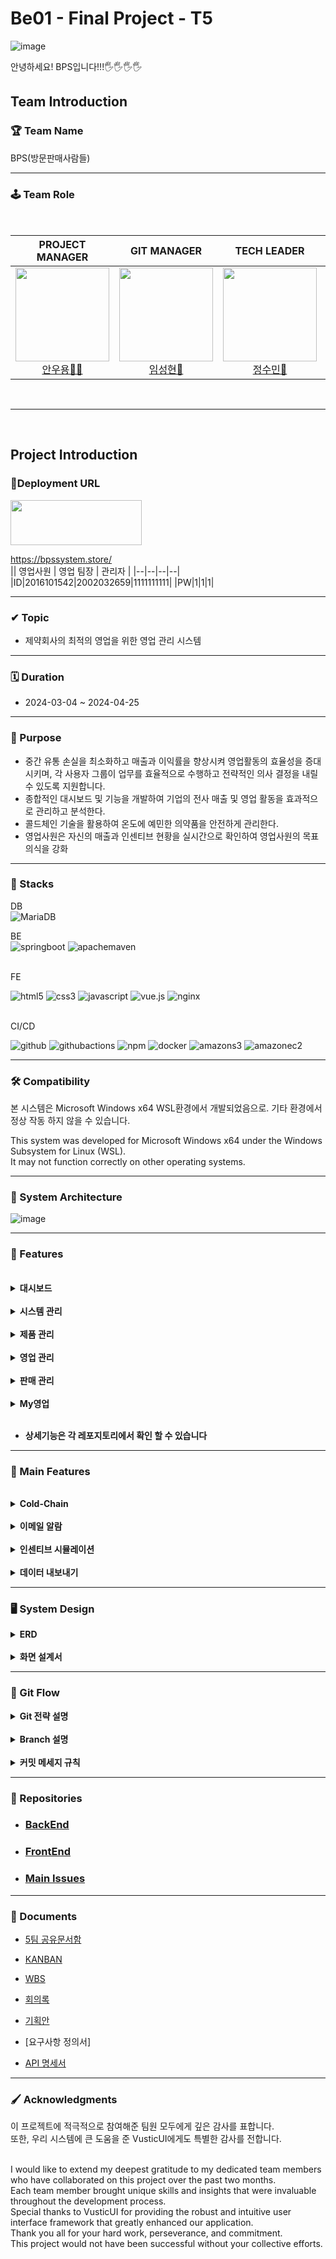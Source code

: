 # Be01 - Final Project - T5
![image](https://github.com/Team5-be01-Final-Project/.github/assets/148880521/5e2966a7-0760-4604-a4e4-31b0ee1d7637)

안녕하세요! BPS입니다!!!🖐️🖐️🖐️🖐️
<br/>

## Team Introduction

### 🏆 Team Name
 BPS(방문판매사람들) 

---
### 🕹️ Team Role  
<br/>



<div align="center">

|                                                            **PROJECT MANAGER**                                                             |                                                           **GIT MANAGER**                                                            |                                                           **TECH LEADER**                                                            |                                                          **AGILE COACH**                                                          |
| :----------------------------------------------------------------------------------------------------------------------------------------: | :----------------------------------------------------------------------------------------------------------------------------------: | :----------------------------------------------------------------------------------------------------------------------------------: | :-------------------------------------------------------------------------------------------------------------------------------: |
| [<img src="https://avatars.githubusercontent.com/u/62015109?v=4" height=150 width=150> <br/> 안우용🧛‍♂️](https://github.com/INAUGURATE-Ryong) | [<img src="https://avatars.githubusercontent.com/u/149128094?v=4" height=150 width=150> <br/> 임성현🐹](https://github.com/dhkdtld37) | [<img src="https://avatars.githubusercontent.com/u/150888333?v=4" height=150 width=150> <br/> 정수민🐰](https://github.com/jsmin6330) | [<img src="https://avatars.githubusercontent.com/u/148880521?v=4" height=150 width=150> <br/> 박민성👻](https://github.com/parc02) |

</div>

<br>

---
<br/>

## Project Introduction

### 🥇Deployment URL
<img src="https://github.com/beyond-sw-camp/be01-101/assets/148880521/6871451e-fb54-49d6-9b24-340756e3d17f" width="210" height="72">

 https://bpssystem.store/   <br>
|| 영업사원 | 영업 팀장 | 관리자 |
|--|--|--|--|
|ID|2016101542|2002032659|1111111111|
|PW|1|1|1|

---
### ✔ Topic
- 제약회사의 최적의 영업을 위한 영업 관리 시스템

---
### 🗓 Duration
- 2024-03-04 ~ 2024-04-25

---  
### 🎯 Purpose
- 중간 유통 손실을 최소화하고 매출과 이익률을 향상시켜 영업활동의 효율성을 증대시키며, 각 사용자 그룹이 업무를 효율적으로 수행하고 전략적인 의사 결정을 내릴 수 있도록 지원합니다.
- 종합적인 대시보드 및 기능을 개발하여 기업의 전사 매출 및 영업 활동을 효과적으로 관리하고 분석한다.
- 콜드체인 기술을 활용하여 온도에 예민한 의약품을 안전하게 관리한다.
- 영업사원은 자신의 매출과 인센티브 현황을 실시간으로 확인하여 영업사원의 목표의식을 강화
---
### 🔧 Stacks
DB <br>
![MariaDB](https://img.shields.io/badge/MariaDB-003545?style=for-the-badge&logo=mariadb&logoColor=white) <br>

BE<br>
![springboot](https://img.shields.io/badge/springboot-6DB33F?style=for-the-badge&logo=springboot&logoColor=white) 
![apachemaven](https://img.shields.io/badge/apachemaven-C71A36?style=for-the-badge&logo=apachemaven&logoColor=white) <br>

<br>
FE<br>

![html5](https://img.shields.io/badge/html5-E34F26?style=for-the-badge&logo=html5&logoColor=white) 
 ![css3](https://img.shields.io/badge/css3-1572B6?style=for-the-badge&logo=css3&logoColor=white) 
 ![javascript](https://img.shields.io/badge/javascript-F7DF1E?style=for-the-badge&logo=javascript&logoColor=white) 
 ![vue.js](https://img.shields.io/badge/vue.js-4FC08D?style=for-the-badge&logo=vue.js&logoColor=white) 
 ![nginx](https://img.shields.io/badge/nginx-009639?style=for-the-badge&logo=nginx&logoColor=white) <br>


<br>
CI/CD<br>

![github](https://img.shields.io/badge/github-181717?style=for-the-badge&logo=github&logoColor=white)
![githubactions](https://img.shields.io/badge/githubactions-2088FF?style=for-the-badge&logo=githubactions&logoColor=white) 
![npm](https://img.shields.io/badge/npm-CB3837?style=for-the-badge&logo=npm&logoColor=white) 
![docker](https://img.shields.io/badge/docker-2496ED?style=for-the-badge&logo=docker&logoColor=white) 
![amazons3](https://img.shields.io/badge/amazons3-569A31?style=for-the-badge&logo=amazons3&logoColor=white) ![amazonec2](https://img.shields.io/badge/amazonec2-FF9900?style=for-the-badge&logo=amazonec2&logoColor=white) <br>


---

### 🛠️ Compatibility

본 시스템은 Microsoft Windows x64 WSL환경에서 개발되었음으로.
기타 환경에서 정상 작동 하지 않을 수 있습니다.

This system was developed for Microsoft Windows x64 under the Windows Subsystem for Linux (WSL).<br> It may not function correctly on other operating systems.

---
### 🌳 System Architecture

![image](https://github.com/Team5-be01-Final-Project/.github/assets/148880521/75b73d65-f9a4-46e5-8629-cfe90da0c314)


---
### 📜 Features
<br/>

<details>
  <summary><b>대시보드</b></summary>
  <div markdown="1">

   <br/>
   
  - 이달의 거래처 <br>
  - 이달의 최우수 사원 <br>
  - 창고/차량 온도 <br>
  - 이달의 거래처별 매출 현황<br>
  - 이달의 총 매출 현황<br>
  
  </div>
</details>
<br/>


<details>
  <summary><b>시스템 관리</b></summary>
  <div markdown="1">

   <br/>
   
  - 창고 이상 온도 조회 <br>
  - 사원 리스트 조회 <br>
  - 사원 권한 수정 <br>
  
  </div>
</details>
<br/>

<details>
  <summary><b>제품 관리</b></summary>
  <div markdown="1">

   <br/>
   
  - 판매 제품 조회<br>
  - 거래처별 판매가 등록 및 수정<br>
  - 거래처별 제품 조회<br>
  - 재고 조회 및 등록<br>
  - 전표 등록<br>
  - 전표 결재<br>
  - 전표 조회<br>
  </div>
</details>
<br/>

<details>
  <summary><b>영업 관리</b></summary>
  <div markdown="1">

   <br/>
   
  - 거래처 수정 및 조회<br>
  - 거래처 등록<br>
  - 인센티브 현황 확인<br>
  </div>
</details>
<br/>

<details>
  <summary><b>판매 관리</b></summary>
  <div markdown="1">

   <br/>
   
  - 제품별 매출 현황<br>
  - 거래처별 매출 현황<br>
  </div>
</details>
<br/>

<details>
  <summary><b>My영업</b></summary>
  <div markdown="1">

   <br/>
   
  - 내 정보 조회<br>
  - 담당 거래처 목록<br>
  - 내 매출 현황<br>
  - 인센티브 시뮬레이션<br>
  </div>
</details>
<br/>

- <b> 상세기능은 각 레포지토리에서 확인 할 수 있습니다 </b>

---

### 📌 Main Features
<br/>

<details>
  <summary><b>Cold-Chain</b></summary>
  <div markdown="1">
  
   <br/>
   
- 콜드체인 기법은 의약품이나 생물학적 제제 등 온도에 민감한 물품을 안전하게 보관하고 운송하기 위해
 <br/>일정한 온도 범위를 유지하는 물류 관리 시스템입니다.
- 본 시스템은 창고와 이동 중인 배송 차량에서 설정된 온도 범위( 2 ~ 8°C )를 초과하거나 미달할 경우,
 <br/>즉시 담당자에게 이메일을 통해 알림을 보내어 신속한 조치를 취할 수 있도록 합니다.
  </div>
</details>
<br/>

<details>
  <summary><b>이메일 알람</b></summary>
  <div markdown="1">

   <br/>
   
- 이 시스템은 특정 이벤트나 조건이 발생했을 때 관련 정보를 자동으로 이메일로 발송하며,
<br/> 추후 개발 예정인 기능에는 매출 보고나 중요 공지사항을 회사의 대표나 팀장에게 정기적으로 전송하는 자동 메일링 시스템이 포함됩니다.
  </div>
</details>
<br/>

<details>
  <summary><b>인센티브 시뮬레이션</b></summary>
  <div markdown="1">

   <br/>
   
- 인센티브 시뮬레이션 기능을 통해 사용자는 본인의 현재 매출액과 인센티브, 그리고 영업 순위를 실시간으로 확인할 수 있습니다.
- 사용자가 추가 매출액을 입력하면, 시스템은 이를 기반으로 예상 인센티브 금액과 영업 순위를 자동으로 계산하여 보여줍니다.
- 이 기능은 영업 팀원들이 목표 달성을 위한 진행 상황을 파악하고, 동기를 부여받을 수 있도록 설계되었습니다.
  </div>
</details>
<br/>

<details>
  <summary><b>데이터 내보내기</b></summary>
  <div markdown="1">

   <br/>
   
- 엑셀 내보내기 기능을 통해 사용자는 거래처별 및 상품별 매출 데이터를 쉽고 빠르게 엑셀 파일로 추출할 수 있습니다.
- 추출된 엑셀 파일은 데이터의 정확한 분석, 보고, 및 프레젠테이션을 위한 자료로 활용될 수 있으며,
<br/> 외부 스프레드시트 툴과의 호환성을 제공합니다.
  </div>
</details>

  
   
---

### 🖥 System Design

<details>
  <summary><b>ERD</b></summary>
  <div markdown="1">
 
![ERD 최종본](https://github.com/Team5-be01-Final-Project/.github/assets/148880521/80205a98-6eba-4794-9b78-ee66b78ee9a0)

  </div>
</details>
<br/>

<details>
  <summary><b>화면 설계서</b></summary>
  <div markdown="1">
 
![image](https://github.com/Team5-be01-Final-Project/.github/assets/149128094/09a744e9-ed8e-4662-b7ca-bd1844c2b944)

- 피그마 링크 (추가해야합니다!!)
- 화면설계서 ppt 링크 (추가해야합니다!!)
  </div>
</details>

--- 
### 🚩 Git Flow

<details>
  <summary><b>Git 전략 설명</b></summary>
  <div markdown="1">

<img src="https://github.com/Team5-be01-Final-Project/Main/assets/150888333/8147a8de-9d3a-434f-bc95-6080ca72240f" width="600">


#### Main 브랜치
- 릴리즈가 끝난 최종 상태의 브랜치

#### Release 브랜치 ( 2024-03-18 추가 )
- Develop에서 Feature의 코드를 합치고 에러가 없을 시 배포 후 QA를 위한 브랜치

#### Develop(dev) 브랜치
- 다음 배포(릴리즈)를 대비하여 개발한 코드를 모아두는 브랜치
- 개발 및 테스트가 완료되면, Main 브랜치로 merge

#### Feature 브랜치
- 기능 단위 개발 브랜치
- feature에서 개발 완료 후, dev 브랜치로 merge

  </div>
</details>
<br/>

<details>
  <summary><b>Branch 설명</b></summary>
  <div markdown="1">


<img src="https://github.com/Team5-be01-Final-Project/Main/assets/150888333/870fe34b-4c32-4bc2-9d9a-69a07fd787c1" width="400">

WBS NUMBER / 0.0.0 / 담당자이니셜

```

4.2.1   /   1.          1.          0          /  SH
WBS넘버 /  배포버전.    기능추가.   버그픽스    /  담당자

4.2.1   /   1.        ' 2. '        0          /  SH
                        ㄴ 기능적인 추가 혹은 수정 사항

4.2.1   /   1.          2.        ' 1 '        /  SH
                                    ㄴ 오타나, 문서 등 간단한 수정사항

4.2.1   / ' 2.'         1.          0          /  SH
            ㄴ 릴리즈 버전 업데이트 시 2번째, 3번째 넘버링 초기화

```

  </div>
</details>
<br/>

<details>
  <summary><b>커밋 메세지 규칙</b></summary>
  <div markdown="1">

<br/>

 > 태그(tag) + 제목(subject) " 으로 구성<br/>
 태그는 영어로 첫 문자는 대문자로 작성<br/>
"[태그] 제목" 의 형태로 제목에 한글로 작업한 wbs의 타이틀이나 작업한 내용을 작성

#### 태그 리스트
- Feat : 새로운 기능을 추가한 경우
- Fix : 버그나 에러를 고친 경우
- Docs : 기타 문서를 수정한 경우, 코드X (ex : README.MD, changelog.md, package.json)
- Test : 테스트 코드
- Chore : 빌드 업무 수정, 패키지 매니저 수정
- Design : CSS 등 사용자가 UI 디자인을 변경했을 때
- Rename : 파일명(or 폴더명) 을 수정한 경우
- Remove : 코드(파일) 의 삭제가 있을 때. "Clean", "Eliminate" 를 사용하기도 함
- Add : 코드나 테스트, 예제, 문서등의 추가 생성이 있는경우
- Move : 코드의 이동이 있는경우

```bash
PR 생성 시
$ git commit -m "[Feat] 4.5.3/2.1.0/SH 이상온도알림 기능 구현"

추가 커밋 시
$ git commit -m "[Add] 이상온도알림 권한 코드 추가"
``` 
  </div>
</details>

---

### 💾 Repositories

- ### [BackEnd](https://github.com/Team5-be01-Final-Project/Backend)


- ### [FrontEnd](https://github.com/Team5-be01-Final-Project/Frontend2)

- ### [Main Issues](https://github.com/Team5-be01-Final-Project/.github/issues)


---
### 💼 Documents

- [5팀 공유문서함](https://drive.google.com/drive/u/0/folders/1fuUfSboLm9YcFC8DAtG9McZ_AvR78DKZ)

- [KANBAN](https://github.com/orgs/Team5-be01-Final-Project/projects/1)

- [WBS](Datas/WBS(2024-04-25).pdf)

- [회의록](https://drive.google.com/drive/folders/1YHgWk-RPJCpE0LFaWgjVYvfAAKFwEZ4T)

- [기획안](https://github.com/Team5-be01-Final-Project/.github/blob/main/Datas/%5BBPS%5D%20%ED%94%84%EB%A1%9C%EC%A0%9D%ED%8A%B8%20%EA%B8%B0%ED%9A%8D%EC%84%9C_v3.pdf)

- [요구사항 정의서]
 
- [API 명세서](https://github.com/Team5-be01-Final-Project/.github/blob/main/Datas/API%20%EB%AA%85%EC%84%B8%EC%84%9C.pdf)

---
### 🖌️ Acknowledgments

이 프로젝트에 적극적으로 참여해준 팀원 모두에게 깊은 감사를 표합니다. <br>
또한, 우리 시스템에 큰 도움을 준 VusticUI에게도 특별한 감사를 전합니다. <br>
<br>

I would like to extend my deepest gratitude to my dedicated team members who have collaborated on this project over the past two months. <br>
Each team member brought unique skills and insights that were invaluable throughout the development process. <br>
Special thanks to VusticUI for providing the robust and intuitive user interface framework that greatly enhanced our application. <br>
Thank you all for your hard work, perseverance, and commitment. <br>
This project would not have been successful without your collective efforts. <br>

